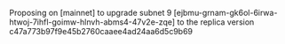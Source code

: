 Proposing on [mainnet] to upgrade subnet 9 [ejbmu-grnam-gk6ol-6irwa-htwoj-7ihfl-goimw-hlnvh-abms4-47v2e-zqe] to the replica version c47a773b97f9e45b2760caaee4ad24aa6d5c9b69
